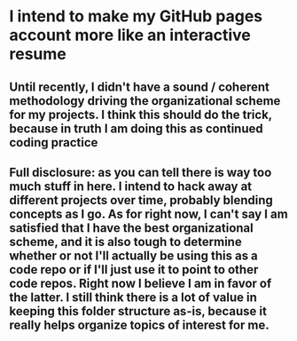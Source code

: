 # I intend to make my GitHub pages account more like an interactive resume
## Until recently, I didn't have a sound / coherent methodology driving the organizational scheme for my projects. I think this should do the trick, because in truth I am doing this as continued coding practice
## Full disclosure: as you can tell there is way too much stuff in here. I intend to hack away at different projects over time, probably blending concepts as I go. As for right now, I can't say I am satisfied that I have the best organizational scheme, and it is also tough to determine whether or not I'll actually be using this as a code repo or if I'll just use it to point to other code repos. Right now I believe I am in favor of the latter. I still think there is a lot of value in keeping this folder structure as-is, because it really helps organize topics of interest for me.